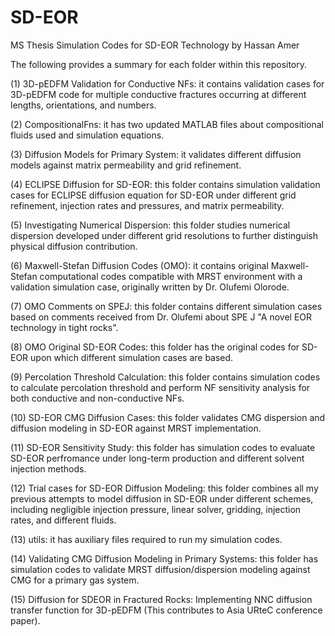 # SD-EOR
MS Thesis Simulation Codes for SD-EOR Technology by Hassan Amer

The following provides a summary for each folder within this repository.

(1) 3D-pEDFM Validation for Conductive NFs: it contains validation cases for 3D-pEDFM code for multiple conductive fractures occurring at different lengths, orientations, and numbers.

(2) CompositionalFns: it has two updated MATLAB files about compositional fluids used and simulation equations.

(3) Diffusion Models for Primary System: it validates different diffusion models against matrix permeability and grid refinement. 

(4) ECLIPSE Diffusion for SD-EOR: this folder contains simulation validation cases for ECLIPSE diffusion equation for SD-EOR under different grid refinement, injection rates and pressures, and matrix permeability.

(5) Investigating Numerical Dispersion: this folder studies numerical dispersion developed under different grid resolutions to further distinguish physical diffusion contribution.

(6) Maxwell-Stefan Diffusion Codes (OMO): it contains original Maxwell-Stefan computational codes compatible with MRST environment with a validation simulation case, originally written by Dr. Olufemi Olorode.

(7) OMO Comments on SPEJ: this folder contains different simulation cases based on comments received from Dr. Olufemi about SPE J "A novel EOR technology in tight rocks".

(8) OMO Original SD-EOR Codes: this folder has the original codes for SD-EOR upon which different simulation cases are based.

(9) Percolation Threshold Calculation: this folder contains simulation codes to calculate percolation threshold and perform NF sensitivity analysis for both conductive and non-conductive NFs.

(10) SD-EOR CMG Diffusion Cases: this folder validates CMG dispersion and diffusion modeling in SD-EOR against MRST implementation.

(11) SD-EOR Sensitivity Study: this folder has simulation codes to evaluate SD-EOR perfromance under long-term production and different solvent injection methods.

(12) Trial cases for SD-EOR Diffusion Modeling: this folder combines all my previous attempts to model diffusion in SD-EOR under different schemes, including negligible injection pressure, linear solver, gridding, injection rates, and different fluids.

(13) utils: it has auxiliary files required to run my simulation codes.

(14) Validating CMG Diffusion Modeling in Primary Systems: this folder has simulation codes to validate MRST diffusion/dispersion modeling against CMG for a primary gas system.

(15) Diffusion for SDEOR in Fractured Rocks: Implementing NNC diffusion transfer function for 3D-pEDFM (This contributes to Asia URteC conference paper).


